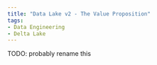 ```yaml
---
title: "Data Lake v2 - The Value Proposition"
tags:
- Data Engineering
- Delta Lake
---
```


TODO: probably rename this